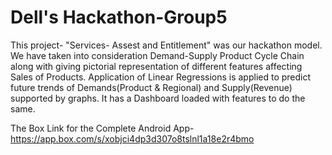 # Dell's Hackathon-Group5

This project- "Services- Assest and Entitlement" was our hackathon model. We have taken into consideration Demand-Supply Product Cycle Chain along with giving pictorial representation of different features affecting Sales of Products. Application of Linear Regressions
is applied to predict future trends of Demands(Product & Regional) and Supply(Revenue) supported by graphs. It has a Dashboard loaded with 
features to do the same.

The Box Link for the Complete Android App-
https://app.box.com/s/xobjci4dp3d307o8tslnl1a18e2r4bmo

